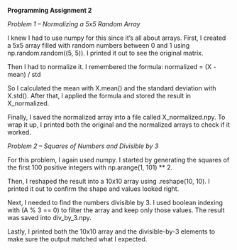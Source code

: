 **Programming Assignment 2**

_Problem 1 – Normalizing a 5x5 Random Array_

I knew I had to use numpy for this since it’s all about arrays.
First, I created a 5x5 array filled with random numbers between 0 and 1 using np.random.random((5, 5)).
I printed it out to see the original matrix.

Then I had to normalize it. I remembered the formula:
normalized = (X - mean) / std

So I calculated the mean with X.mean() and the standard deviation with X.std().
After that, I applied the formula and stored the result in X_normalized.

Finally, I saved the normalized array into a file called X_normalized.npy.
To wrap it up, I printed both the original and the normalized arrays to check if it worked.


_Problem 2 – Squares of Numbers and Divisible by 3_

For this problem, I again used numpy.
I started by generating the squares of the first 100 positive integers with np.arange(1, 101) ** 2.

Then, I reshaped the result into a 10x10 array using .reshape(10, 10).
I printed it out to confirm the shape and values looked right.

Next, I needed to find the numbers divisible by 3.
I used boolean indexing with (A % 3 == 0) to filter the array and keep only those values.
The result was saved into div_by_3.npy.

Lastly, I printed both the 10x10 array and the divisible-by-3 elements to make sure the output matched what I expected.
